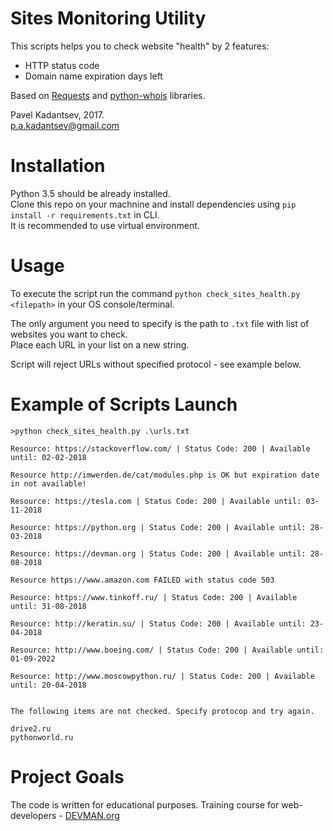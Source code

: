 # Sites Monitoring Utility

This scripts helps you to check website "health" by 2 features:
- HTTP status code 
- Domain name expiration days left

Based on [Requests](https://docs.python-requests.org/en/master) and [python-whois](https://pypi.python.org/pypi/python-whois) libraries.

Pavel Kadantsev, 2017. <br/>
p.a.kadantsev@gmail.com


# Installation

Python 3.5 should be already installed. <br />
Clone this repo on your machnine and install dependencies using ```pip install -r requirements.txt``` in CLI. <br />
It is recommended to use virtual environment.


# Usage

To execute the script run the command ```python check_sites_health.py <filepath>``` in your OS console/terminal.

The only argument you need to specify is the path to ```.txt``` file with list of websites you want to check. <br />
Place each URL in your list on a new string.

Script will reject URLs without specified protocol - see example below.

# Example of Scripts Launch

```
>python check_sites_health.py .\urls.txt

Resource: https://stackoverflow.com/ | Status Code: 200 | Available until: 02-02-2018

Resource http://imwerden.de/cat/modules.php is OK but expiration date in not available!

Resource: https://tesla.com | Status Code: 200 | Available until: 03-11-2018

Resource: https://python.org | Status Code: 200 | Available until: 28-03-2018

Resource: https://devman.org | Status Code: 200 | Available until: 28-08-2018

Resource https://www.amazon.com FAILED with status code 503

Resource: https://www.tinkoff.ru/ | Status Code: 200 | Available until: 31-08-2018

Resource: http://keratin.su/ | Status Code: 200 | Available until: 23-04-2018

Resource: http://www.boeing.com/ | Status Code: 200 | Available until: 01-09-2022

Resource: http://www.moscowpython.ru/ | Status Code: 200 | Available until: 20-04-2018


The following items are not checked. Specify protocop and try again.

drive2.ru
pythonworld.ru
```


# Project Goals

The code is written for educational purposes. Training course for web-developers - [DEVMAN.org](https://devman.org)